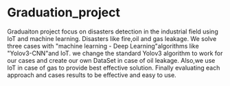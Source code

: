 # Graduation_project
Graduaiton project focus on disasters detection in the industrial field using IoT and machine learning.
Disasters like fire,oil and gas leakage. We solve three cases with "machine learning - Deep Learning"algorithms like "Yolov3-CNN"and IoT.
we change the standard Yolov3 algorithm to work for our cases and create our own DataSet in case of oil leakage. 
Also,we use IoT in case of gas to provide best effective solution. 
Finally evaluating each approach and cases results to be effective and easy to use.
